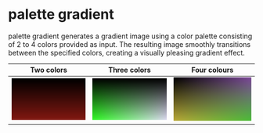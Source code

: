 # palette gradient

palette gradient generates a gradient image using a color palette consisting of 2 to 4 colors provided as input. The resulting image smoothly transitions between the specified colors, creating a visually pleasing gradient effect.

| Two colors    | Three colors   | Four colours  |
|     :---:     |      :---:     |     :---:     |
| ![uhaha](examples/example1.png)   | ![uhaha](examples/example2.png)     | ![uhaha](examples/example3.png)    |